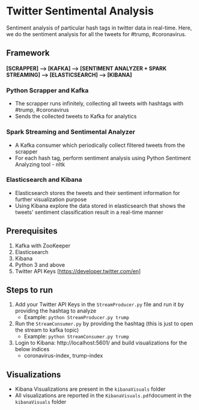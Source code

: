 # Twitter Sentimental Analysis
Sentiment analysis of particular hash tags in twitter data in real-time. Here, we do the sentiment analysis for all the tweets for #trump, #coronavirus.

## Framework

#### [SCRAPPER] --> [KAFKA] --> [SENTIMENT ANALYZER + SPARK STREAMING] --> [ELASTICSEARCH] --> [KIBANA]

### Python Scrapper and Kafka
  * The scrapper runs infinitely, collecting all tweets with hashtags with #trump, #coronavirus
  * Sends the collected tweets to Kafka for analytics

### Spark Streaming and Sentimental Analyzer
  * A Kafka consumer which periodically collect filtered tweets from the scrapper
  * For each hash tag, perform sentiment analysis using Python Sentiment Analyzing tool - nltk

### Elasticsearch and Kibana
  * Elasticsearch stores the tweets and their sentiment information for further visualization purpose
  * Using Kibana explore the data stored in elasticsearch that shows the tweets' sentiment classification result in a real-time manner

## Prerequisites
1. Kafka with ZooKeeper
2. Elasticsearch
3. Kibana
4. Python 3 and above
5. Twitter API Keys [https://developer.twitter.com/en]

## Steps to run
1. Add your Twitter API Keys in the `StreamProducer.py` file and run it by providing the hashtag to analyze
     * Example: `python StreamProducer.py trump`
2. Run the `StreamConsumer.py` by providing the hashtag (this is just to open the stream to kafka topic)
     * Example: `python StreamConsumer.py trump`
3. Login to Kibana: http://localhost:5601/ and build visualizations for the below indices
     * coronavirus-index, trump-index

## Visualizations
 * Kibana Visualizations are present in the `kibanaVisuals` folder
 * All visualizations are reported in the `KibanaVisuals.pdf`document in the `kibanaVisuals` folder
